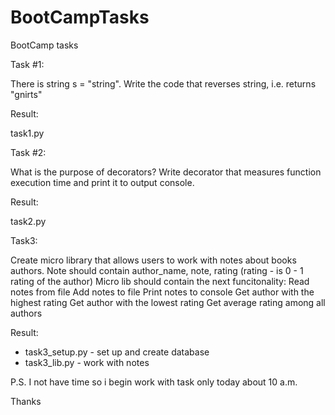 # BootCampTasks
BootCamp tasks

Task #1: 

There is string s = "string". Write the code that reverses string, i.e. returns "gnirts"

Result:

task1.py

Task #2: 

What is the purpose of decorators?
Write decorator that measures function execution time and print it to output console.

Result:

task2.py

Task3:

Create micro library that allows users to work with notes about books authors. Note should contain author_name, note, rating (rating - is 0 - 1 rating of the author) Micro lib should contain the next funcitonality:
Read notes from file
Add notes to file
Print notes to console
Get author with the highest rating
Get author with the lowest rating
Get average rating among all authors

Result:

 - task3_setup.py - set up and create database
 - task3_lib.py - work with notes

P.S.
I not have time so i begin work with task only today about 10 a.m.

Thanks
